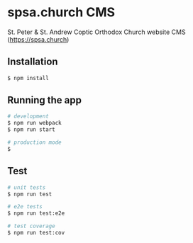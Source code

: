 # spsa.church CMS

St. Peter & St. Andrew Coptic Orthodox Church website CMS (https://spsa.church)

## Installation

```bash
$ npm install
```

## Running the app

```bash
# development
$ npm run webpack
$ npm run start

# production mode
$
```

## Test

```bash
# unit tests
$ npm run test

# e2e tests
$ npm run test:e2e

# test coverage
$ npm run test:cov
```
